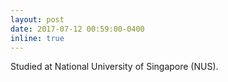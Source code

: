 ```yaml
---
layout: post
date: 2017-07-12 00:59:00-0400
inline: true
---
```


Studied at National University of Singapore (NUS).